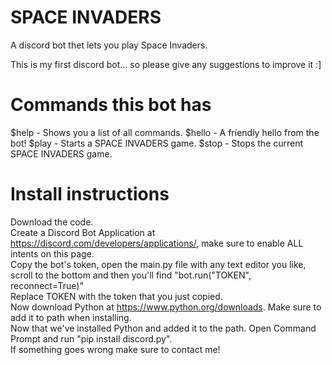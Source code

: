 # SPACE INVADERS
A discord bot thet lets you play Space Invaders.

This is my first discord bot... so please give any suggestions to improve it :]

# Commands this bot has
$help - Shows you a list of all commands.
$hello - A friendly hello from the bot!
$play - Starts a SPACE INVADERS game.
$stop - Stops the current SPACE INVADERS game.

# Install instructions
Download the code.<br>
Create a Discord Bot Application at https://discord.com/developers/applications/, make sure to enable ALL intents on this page.<br>
Copy the bot's token, open the main.py file with any text editor you like, scroll to the bottom and then you'll find "bot.run("TOKEN", reconnect=True)"<br>
Replace TOKEN with the token that you just copied.<br>
Now download Python at https://www.python.org/downloads. Make sure to add it to path when installing.<br>
Now that we've installed Python and added it to the path. Open Command Prompt and run "pip install discord.py".<br>
If something goes wrong make sure to contact me!
